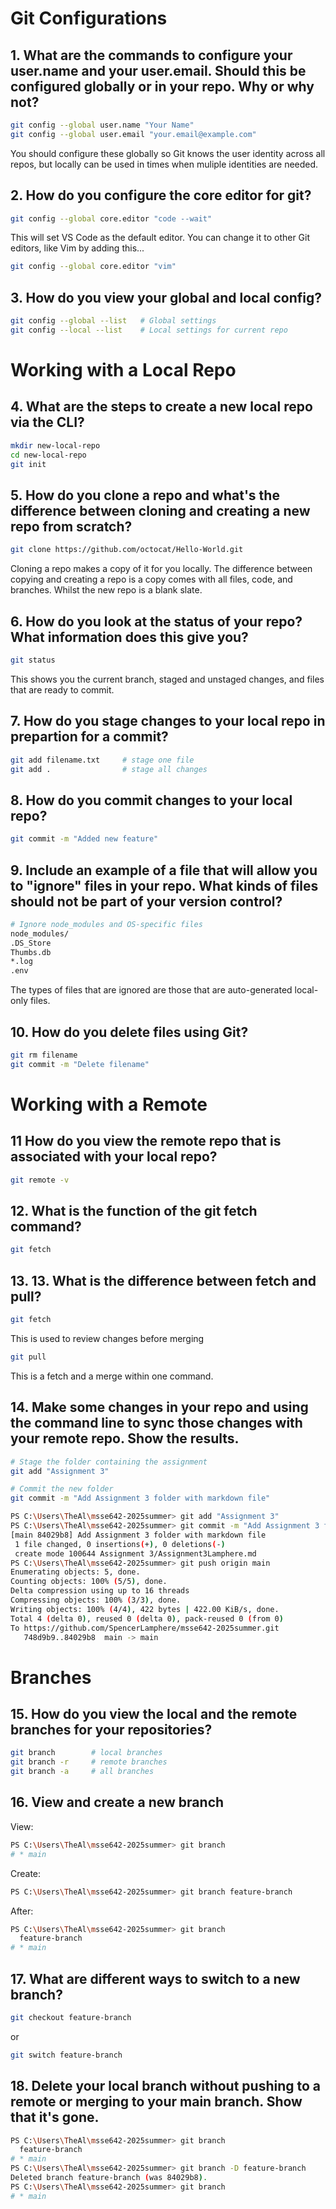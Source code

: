 # Git Configurations

## 1. What are the commands to configure your user.name and your user.email. Should this be configured globally or in your repo. Why or why not?
```bash
git config --global user.name "Your Name"
git config --global user.email "your.email@example.com"
```
You should configure these globally so Git knows the user identity across all repos, but locally can be used in times when muliple identities are needed.

## 2. How do you configure the core editor for git?
```bash
git config --global core.editor "code --wait"
```
This will set VS Code as the default editor. You can change it to other Git editors, like Vim by adding this...
```bash
git config --global core.editor "vim"
```

## 3. How do you view your global and local config?
```bash
git config --global --list   # Global settings
git config --local --list    # Local settings for current repo
```

# Working with a Local Repo

## 4. What are the steps to create a new local repo via the CLI?
```bash
mkdir new-local-repo
cd new-local-repo
git init
```

## 5. How do you clone a repo and what's the difference between cloning and creating a new repo from scratch? 
```bash
git clone https://github.com/octocat/Hello-World.git
```
Cloning a repo makes a copy of it for you locally. The difference between copying and creating a repo is a copy comes with all files, code, and branches. Whilst the new repo is a blank slate.

## 6. How do you look at the status of your repo? What information does this give you?
```bash
git status
```
This shows you the current branch, staged and unstaged changes, and files that are ready to commit.

## 7. How do you stage changes to your local repo in prepartion for a commit?
```bash
git add filename.txt     # stage one file
git add .                # stage all changes
```

## 8. How do you commit changes to your local repo?
```bash
git commit -m "Added new feature"
```

## 9. Include an example of a file that will allow you to "ignore" files in your repo. What kinds of files should not be part of your version control?
```bash
# Ignore node_modules and OS-specific files
node_modules/
.DS_Store
Thumbs.db
*.log
.env
```
The types of files that are ignored are those that are auto-generated local-only files.

## 10. How do you delete files using Git?
```bash
git rm filename
git commit -m "Delete filename"
```

# Working with a Remote
## 11 How do you view the remote repo that is associated with your local repo?
```bash
git remote -v
```

## 12. What is the function of the git fetch command?
```bash
git fetch
```

## 13. 13. What is the difference between fetch and pull?
```bash
git fetch
```
This is used to review changes before merging
```bash
git pull
```
This is a fetch and a merge within one command.

## 14. Make some changes in your repo and using the command line to sync those changes with your remote repo. Show the results.

```bash
# Stage the folder containing the assignment
git add "Assignment 3"

# Commit the new folder
git commit -m "Add Assignment 3 folder with markdown file"
```
```bash
PS C:\Users\TheAl\msse642-2025summer> git add "Assignment 3"
PS C:\Users\TheAl\msse642-2025summer> git commit -m "Add Assignment 3 folder with markdown file"
[main 84029b8] Add Assignment 3 folder with markdown file
 1 file changed, 0 insertions(+), 0 deletions(-)
 create mode 100644 Assignment 3/Assignment3Lamphere.md
PS C:\Users\TheAl\msse642-2025summer> git push origin main
Enumerating objects: 5, done.
Counting objects: 100% (5/5), done.
Delta compression using up to 16 threads
Compressing objects: 100% (3/3), done.
Writing objects: 100% (4/4), 422 bytes | 422.00 KiB/s, done.
Total 4 (delta 0), reused 0 (delta 0), pack-reused 0 (from 0)
To https://github.com/SpencerLamphere/msse642-2025summer.git
   748d9b9..84029b8  main -> main
```

# Branches

## 15. How do you view the local and the remote branches for your repositories?
```bash
git branch        # local branches
git branch -r     # remote branches
git branch -a     # all branches
```

## 16. View and create a new branch
View:
```bash
PS C:\Users\TheAl\msse642-2025summer> git branch
# * main
```
Create:
```bash
PS C:\Users\TheAl\msse642-2025summer> git branch feature-branch
```
After:
```bash
PS C:\Users\TheAl\msse642-2025summer> git branch
  feature-branch
# * main
```

## 17. What are different ways to switch to a new branch?
```bash
git checkout feature-branch
```
or
```bash
git switch feature-branch
```

## 18. Delete your local branch without pushing to a remote or merging to your main branch. Show that it's gone.
```bash
PS C:\Users\TheAl\msse642-2025summer> git branch
  feature-branch
# * main
PS C:\Users\TheAl\msse642-2025summer> git branch -D feature-branch
Deleted branch feature-branch (was 84029b8).
PS C:\Users\TheAl\msse642-2025summer> git branch
# * main
```
